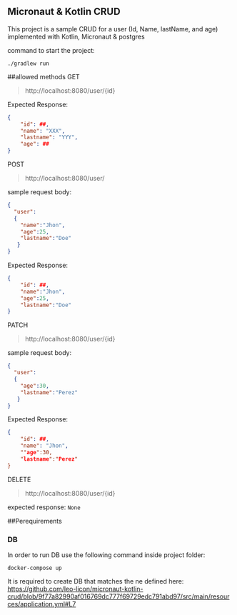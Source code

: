 ## Micronaut & Kotlin CRUD
This project is a sample CRUD for a user (Id, Name, lastName, and age) implemented with Kotlin, Micronaut & postgres

command to start the project:
```shell 
./gradlew run
```

##allowed methods
GET

> http://localhost:8080/user/{id}

Expected Response:
```json
{
    "id": ##,
    "name": "XXX",
    "lastname": "YYY",
    "age": ##
}
```
POST
> http://localhost:8080/user/

sample request body:
```json
{ 
  "user":
  {
    "name":"Jhon", 
    "age":25, 
    "lastname":"Doe"
   }
}
```
Expected Response:
```json
{
    "id": ##,
    "name":"Jhon", 
    "age":25, 
    "lastname":"Doe"
}
```
PATCH
> http://localhost:8080/user/{id}

sample request body:
```json
{ 
  "user":
  {
    "age":30, 
    "lastname":"Perez"
   }
}
```
Expected Response:
``` json
{
    "id": ##,
    "name": "Jhon",
    ""age":30, 
    "lastname":"Perez"
}
```
DELETE
>http://localhost:8080/user/{id}

expected response:
`None`


##Perequirements
### DB

In order to run DB use the following command inside project folder:
```shell
docker-compose up
```
It is required to create DB that matches the ne defined here:
https://github.com/leo-licon/micronaut-kotlin-crud/blob/9f77a82990af016769dc777f69729edc791abd97/src/main/resources/application.yml#L7  